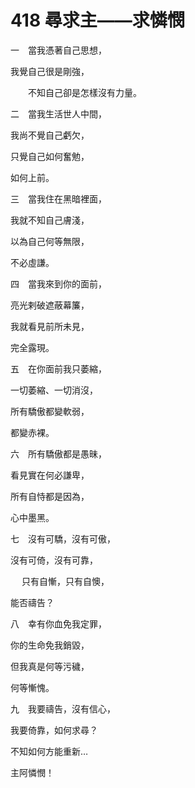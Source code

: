 # 418 尋求主——求憐憫

一　當我憑著自己思想，

我覺自己很是剛強，

　　不知自己卻是怎樣沒有力量。

二　當我生活世人中間，

我尚不覺自己虧欠，

只覺自己如何奮勉，

如何上前。

三　當我住在黑暗裡面，

我就不知自己膚淺，

以為自己何等無限，

不必虛謙。

四　當我來到你的面前，

亮光剌破遮蔽幕簾，

我就看見前所未見，

完全露現。

五　在你面前我只萎縮，

一切萎縮、一切消沒，

所有驕傲都變軟弱，

都變赤裸。

六　所有驕傲都是愚昧，

看見實在何必謙卑，

所有自恃都是因為，

心中墨黑。

七　沒有可驕，沒有可傲，

沒有可倚，沒有可靠，

　 只有自慚，只有自懊，

能否禱告？

八　幸有你血免我定罪，

你的生命免我銷毀，

但我真是何等污穢，

何等慚愧。

九　我要禱告，沒有信心，

我要倚靠，如何求尋？

不知如何方能重新…

主阿憐憫！

